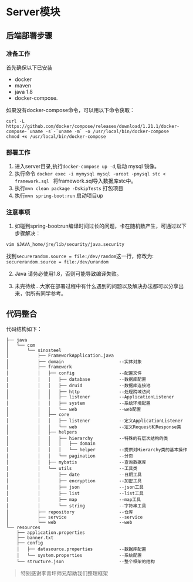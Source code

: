 # Server模块

## 后端部署步骤

### 准备工作
首先确保以下已安装

* docker
* maven
* java 1.8
* docker-compose.

如果没有docker-compose命令，可以用以下命令获取：
```
curl -L https://github.com/docker/compose/releases/download/1.21.1/docker-compose-`uname -s`-`uname -m` -o /usr/local/bin/docker-compose
chmod +x /usr/local/bin/docker-compose
```
### 部署工作

1. 进入server目录,执行`docker-compose up -d`,启动 mysql 镜像。
2. 执行命令
`docker exec -i mymysql mysql -uroot -pmysql stc < framework.sql `
   将framework.sql导入数据库stc中。
3. 执行`mvn clean package -DskipTests` 打包项目
4. 执行`mvn spring-boot:run` 启动项目up


### 注意事项

1. 如碰到spring-boot:run编译时间过长的问题，卡在随机数产生，可通过以下步骤解决：
```
vim $JAVA_home/jre/lib/security/java.security
```
找到`securerandom.source = file:/dev/random`这一行，修改为:
`securerandom.source = file:/dev/urandom`

2. Java 请务必使用1.8，否则可能导致编译失败。

2. 未完待续...大家在部署过程中有什么遇到的问题以及解决办法都可以分享出来，供所有同学参考。



## 代码整合
代码结构如下：
```aidl
├── java
│   └── com
│       └── sinosteel
│           ├── FrameworkApplication.java
│           ├── domain                     --实体对象
│           ├── framework                  
│           │   ├── config                 --配置文件
│           │   │   ├── database           --数据库配置
│           │   │   ├── druid              --数据库连接池
│           │   │   ├── http               --处理跨域访问
│           │   │   ├── listener           --ApplicationListener
│           │   │   ├── system             --系统环境配置
│           │   │   └── web                --web配置
│           │   ├── core
│           │   │   ├── listener           --定义ApplicationListener
│           │   │   └── web                --定义Request和Response类
│           │   ├── helpers
│           │   │   ├── hierarchy          --特殊的有层次结构的类
│           │   │   │   ├── domain
│           │   │   │   └── helper         --提供对Hierarchy类的基本操作
│           │   │   └── pagination         --分页
│           │   ├── mybatis                --查询数据库
│           │   └── utils                  --工具类
│           │       ├── date               --日期工具
│           │       ├── encryption         --加密工具
│           │       ├── json               --json工具
│           │       ├── list               --list工具
│           │       ├── map                --map工具
│           │       └── string             --字符串工具
│           ├── repository                 --仓库
│           ├── service                    --service
│           └── web                        --web
└── resources                              
    ├── application.properties
    ├── banner.txt
    ├── config
    │   ├── datasource.properties          --数据库配置
    │   └── system.properties              --系统配置
    └── structure.json                     --整个框架的结构
```

> 特别感谢李青坪师兄帮助我们整理框架
